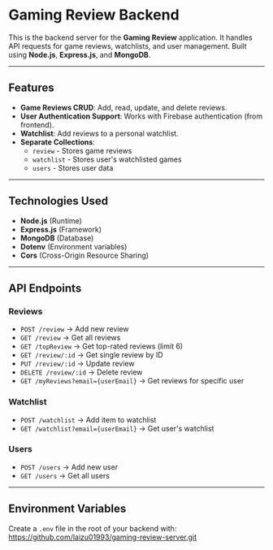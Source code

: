 
# Gaming Review Backend

This is the backend server for the **Gaming Review** application. It handles API requests for game reviews, watchlists, and user management. Built using **Node.js**, **Express.js**, and **MongoDB**.

---

## Features
- **Game Reviews CRUD**: Add, read, update, and delete reviews.
- **User Authentication Support**: Works with Firebase authentication (from frontend).
- **Watchlist**: Add reviews to a personal watchlist.
- **Separate Collections**:
  - `review` - Stores game reviews
  - `watchlist` - Stores user's watchlisted games
  - `users` - Stores user data

---

## Technologies Used
- **Node.js** (Runtime)
- **Express.js** (Framework)
- **MongoDB** (Database)
- **Dotenv** (Environment variables)
- **Cors** (Cross-Origin Resource Sharing)

---

## API Endpoints
### Reviews
- `POST /review` → Add new review
- `GET /review` → Get all reviews
- `GET /topReview` → Get top-rated reviews (limit 6)
- `GET /review/:id` → Get single review by ID
- `PUT /review/:id` → Update review
- `DELETE /review/:id` → Delete review
- `GET /myReviews?email={userEmail}` → Get reviews for specific user

### Watchlist
- `POST /watchlist` → Add item to watchlist
- `GET /watchlist?email={userEmail}` → Get user's watchlist

### Users
- `POST /users` → Add new user
- `GET /users` → Get all users

---

## Environment Variables
Create a `.env` file in the root of your backend with:
https://github.com/laizu01993/gaming-review-server.git
